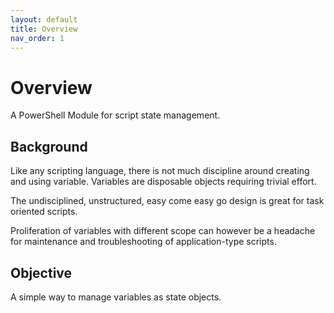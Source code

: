 ```yaml
---
layout: default
title: Overview
nav_order: 1
---
```

# Overview

A PowerShell Module for script state management.

## Background

Like any scripting language, there is not much discipline around creating and using variable.  Variables are disposable objects requiring trivial effort.

The undisciplined, unstructured, easy come easy go design is great for task oriented scripts.

Proliferation of variables with different scope can however be a headache for  maintenance and troubleshooting of application-type scripts.  

## Objective

A simple way to manage variables as state objects.
